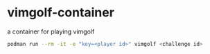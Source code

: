 # vimgolf-container
a container for playing vimgolf

```sh
podman run --rm -it -e "key=<player id>" vimgolf <challenge id>
```
